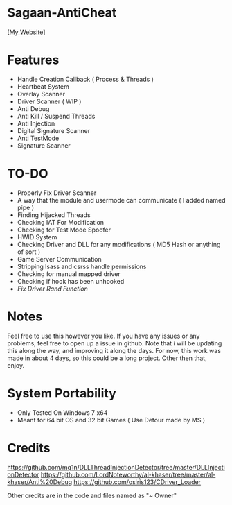 # Sagaan-AntiCheat

[[My Website]](https://theherobrine9.wixsite.com/website/)

# Features
- Handle Creation Callback ( Process & Threads )
- Heartbeat System
- Overlay Scanner
- Driver Scanner ( WIP )
- Anti Debug
- Anti Kill / Suspend Threads
- Anti Injection
- Digital Signature Scanner
- Anti TestMode
- Signature Scanner

# TO-DO
- Properly Fix Driver Scanner
- A way that the module and usermode can communicate ( I added named pipe )
- Finding Hijacked Threads
- Checking IAT For Modification
- Checking for Test Mode Spoofer
- HWID System
- Checking Driver and DLL for any modifications ( MD5 Hash or anything of sort )
- Game Server Communication
- Stripping lsass and csrss handle permissions
- Checking for manual mapped driver
- Checking if hook has been unhooked
- *Fix Driver Rand Function*

# Notes
Feel free to use this however you like. If you have any issues or any problems, feel free to open up a issue in github. Note that i will be updating this along the way, and improving it along the days. For now, this work was made in about 4 days, so this could be a long project. Other then that, enjoy.

 
# System Portability 
- Only Tested On Windows 7 x64
- Meant for 64 bit OS and 32 bit Games ( Use Detour made by MS )

# Credits
https://github.com/mq1n/DLLThreadInjectionDetector/tree/master/DLLInjectionDetector
https://github.com/LordNoteworthy/al-khaser/tree/master/al-khaser/Anti%20Debug
https://github.com/osiris123/CDriver_Loader

Other credits are in the code and files named as "~ Owner"
